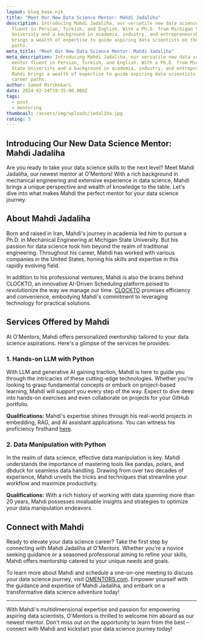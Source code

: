 ```yaml
---
layout: blog_base.njk
title: "Meet Our New Data Science Mentor: Mahdi Jadaliha"
description: Introducing Mahdi Jadaliha, our versatile new data science mentor
  fluent in Persian, Turkish, and English. With a Ph.D. from Michigan State
  University and a background in academia, industry, and entrepreneurship, Mahdi
  brings a wealth of expertise to guide aspiring data scientists on their career
  paths.
meta_title: "Meet Our New Data Science Mentor: Mahdi Jadaliha"
meta_description: Introducing Mahdi Jadaliha, our versatile new data science
  mentor fluent in Persian, Turkish, and English. With a Ph.D. from Michigan
  State University and a background in academia, industry, and entrepreneurship,
  Mahdi brings a wealth of expertise to guide aspiring data scientists on their
  career paths.
author: Saeed Mirshekari
date: 2024-02-24T19:35:00.000Z
tags:
  - post
  - mentoring
thumbnail: /assets/img/uploads/jadaliha.jpg
rating: 5
---
```

## Introducing Our New Data Science Mentor: Mahdi Jadaliha

Are you ready to take your data science skills to the next level? Meet Mahdi Jadaliha, our newest mentor at O'Mentors! With a rich background in mechanical engineering and extensive experience in data science, Mahdi brings a unique perspective and wealth of knowledge to the table. Let's dive into what makes Mahdi the perfect mentor for your data science journey.

## About Mahdi Jadaliha

Born and raised in Iran, Mahdi's journey in academia led him to pursue a Ph.D. in Mechanical Engineering at Michigan State University. But his passion for data science took him beyond the realm of traditional engineering. Throughout his career, Mahdi has worked with various companies in the United States, honing his skills and expertise in this rapidly evolving field.

In addition to his professional ventures, Mahdi is also the brains behind CLOCKTO, an innovative AI-Driven Scheduling platform poised to revolutionize the way we manage our time. [CLOCKTO](https://www.clockto.com) promises efficiency and convenience, embodying Mahdi's commitment to leveraging technology for practical solutions.

## Services Offered by Mahdi

At O'Mentors, Mahdi offers personalized mentorship tailored to your data science aspirations. Here's a glimpse of the services he provides:

### 1. Hands-on LLM with Python

With LLM and generative AI gaining traction, Mahdi is here to guide you through the intricacies of these cutting-edge technologies. Whether you're looking to grasp fundamental concepts or embark on project-based learning, Mahdi will support you every step of the way. Expect to dive deep into hands-on exercises and even collaborate on projects for your GitHub portfolio.

**Qualifications:**
Mahdi's expertise shines through his real-world projects in embedding, RAG, and AI assistant applications. You can witness his proficiency firsthand [here](https://youtu.be/YhjEsM2X7hc).

### 2. Data Manipulation with Python

In the realm of data science, effective data manipulation is key. Mahdi understands the importance of mastering tools like pandas, polars, and dbduck for seamless data handling. Drawing from over two decades of experience, Mahdi unveils the tricks and techniques that streamline your workflow and maximize productivity.

**Qualifications:**
With a rich history of working with data spanning more than 20 years, Mahdi possesses invaluable insights and strategies to optimize your data manipulation endeavors.

## Connect with Mahdi

Ready to elevate your data science career? Take the first step by connecting with Mahdi Jadaliha at O'Mentors. Whether you're a novice seeking guidance or a seasoned professional aiming to refine your skills, Mahdi offers mentorship catered to your unique needs and goals.

To learn more about Mahdi and schedule a one-on-one meeting to discuss your data science journey, visit [OMENTORS.com](https://omentors.com). Empower yourself with the guidance and expertise of Mahdi Jadaliha, and embark on a transformative data science adventure today!

---
With Mahdi's multidimensional expertise and passion for empowering aspiring data scientists, O'Mentors is thrilled to welcome him aboard as our newest mentor. Don't miss out on the opportunity to learn from the best – connect with Mahdi and kickstart your data science journey today!